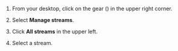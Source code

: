 1. From your desktop, click on the gear (<i class="icon-vector-cog"></i>) in the upper right corner.

1. Select **Manage streams**.

1. Click **All streams** in the upper left.

1. Select a stream.
